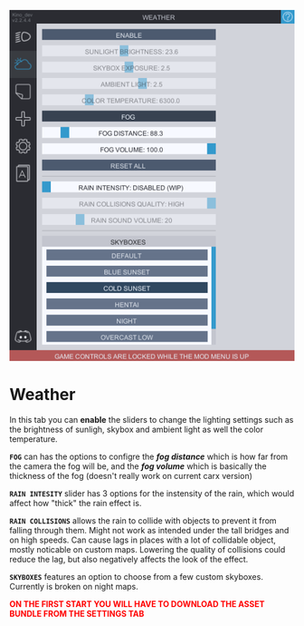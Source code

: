 ![Weather](../Images/weather.png)
# Weather
In this tab you can **enable** the sliders to change the lighting settings such as the brightness of sunligh, skybox and ambient light as well the color temperature.

**`FOG`** can has the options to configre the ***fog distance*** which is how far from the camera the fog will be, and the ***fog volume*** which is basically the thickness of the fog (doesn't really work on current carx version)

**`RAIN INTESITY`** slider has 3 options for the instensity of the rain, which would affect how "thick" the rain effect is.

**`RAIN COLLISIONS`** allows the rain to collide with objects to prevent it from falling through them. Might not work as intended under the tall bridges and on high speeds. Can cause lags in places with a lot of collidable object, mostly noticable on custom maps. Lowering the quality of collisions could reduce the lag, but also negatively affects the look of the effect. 

**`SKYBOXES`** features an option to choose from a few custom skyboxes. Currently is broken on night maps.

<p style="color:red;"><b>ON THE FIRST START YOU WILL HAVE TO DOWNLOAD THE ASSET BUNDLE FROM THE SETTINGS TAB</p></b>